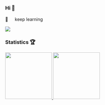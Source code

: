 ### Hi 👋

🔭 　 keep learning

![](https://komarev.com/ghpvc/?username=MuxinFeng)


<!-- ### TODO-2022 📝

- [x] 性能优化，积累一些博客
- [ ] 设计模式
- [x] 成为一个开源项目的业余主力贡献者之一（或提 10 个 `PR`） -->

<!-- ### TODO-2023 📝

- [ ] 全面且深入学习前端知识，输出 10 篇有价值的博客
- [x] 为千星以上开源项目提供 10 个 PR
- [ ] 沉淀两篇总结性的、非技术的文章 -->

### Statistics 🏆

<a href="https://github.com/MuxinFeng">
  <img style="height:150px" src="https://github-readme-stats-rho.vercel.app/api?username=MuxinFeng&theme=graywhite&show_icons=true" />
</a>
<a href="https://github.com/MuxinFeng?tab=repositories">
  <img style="height:150px" src="https://github-readme-stats.vercel.app/api/top-langs/?username=MuxinFeng&theme=graywhite&layout=compact" />
</a>
<br>

<!-- ### Contributions 👐

<a href="https://raw.githubusercontent.com/MuxinFeng/MuxinFeng/main/assets/github-contribution-grid-snake.svg">
  <img src="https://raw.githubusercontent.com/MuxinFeng/MuxinFeng/main/assets/github-contribution-grid-snake.svg" />
</a> -->

